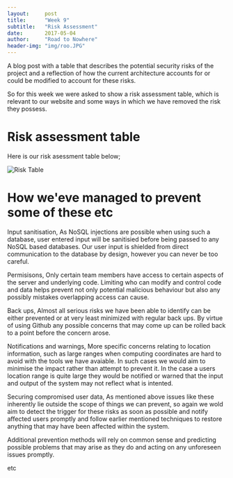 ```yaml
---
layout:     post
title:      "Week 9"
subtitle:   "Risk Assessment"
date:       2017-05-04
author:     "Road to Nowhere"
header-img: "img/roo.JPG"
---
```


A blog post with a table that describes the potential security risks of the project and a reflection of how the current architecture accounts for or could be modified to account for these risks.

So for this week we were asked to show a risk assessment table, which is relevant to our website and some ways in which we have removed the risk they possess.

# Risk assessment table

Here is our risk asessment table below;

<img src="{{ site.baseurl }}/images/blog/Week9/ImprovRiskTable.png" alt="Risk Table">

# How we'eve managed to prevent some of these etc

Input sanitisation,
As NoSQL injections are possible when using such a database, user entered input will be sanitisied before being passed to any NoSQL based databases. Our user input is shielded from direct communication to the database by design, however you can never be too careful. 

Permisisons,
Only certain team members have access to certain aspects of the server and underlying code. Limiting who can modify and control code and data helps prevent not only potential malicious behaviour but also any possibly mistakes overlapping access can cause.

Back ups,
Almost all serious risks we have been able to identify can be either prevented or at very least minimized with regular back ups. By virtue of using Github any possible concerns that may come up can be rolled back to a point before the concern arose.

Notifications and warnings, 
More specific concerns relating to location information, such as large ranges when computing coordinates are hard to avoid with the tools we have avaiable. In such cases we would aim to minimise the impact rather than attempt to prevent it. In the case a users location range is quite large they would be notified or warned that the input and output of the system may not reflect what is intented.

Securing compromised user data, 
As mentioned above issues like these inherently lie outside the scope of things we can prevent, so again we wold aim to detect the trigger for these risks as soon as possible and notify affected users promptly and follow earlier mentioned techniques to restore anything that may have been affected within the system.

Additional prevention methods will rely on common sense and predicting possible problems that may arise as they do and acting on any unforeseen issues promptly.

etc
